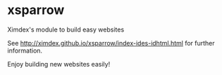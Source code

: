 xsparrow
========

Ximdex's module to build easy websites

See http://ximdex.github.io/xsparrow/index-ides-idhtml.html for further information.

Enjoy building new websites easily!

